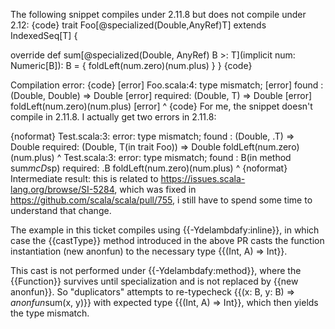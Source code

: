 The following snippet compiles under 2.11.8 but does not compile under 2.12:
{code}
trait Foo[@specialized(Double,AnyRef)T] extends IndexedSeq[T] {

  override def sum[@specialized(Double, AnyRef) B >: T](implicit num: Numeric[B]): B = {
    foldLeft(num.zero)(num.plus)
  }
}
{code}

Compilation error:
{code}
[error] Foo.scala:4: type mismatch;
[error]  found   : (Double, Double) => Double
[error]  required: (Double, T) => Double
[error]     foldLeft(num.zero)(num.plus)
[error]                            ^
{code}
For me, the snippet doesn't compile in 2.11.8. I actually get two errors in 2.11.8:

{noformat}
Test.scala:3: error: type mismatch;
 found   : (Double, <empty>.T) => Double
 required: (Double, T(in trait Foo)) => Double
    foldLeft(num.zero)(num.plus)
                           ^
Test.scala:3: error: type mismatch;
 found   : B(in method sum$mcD$sp)
 required: <empty>.B
    foldLeft(num.zero)(num.plus)
                      ^
{noformat}
Intermediate result: this is related to https://issues.scala-lang.org/browse/SI-5284, which was fixed in https://github.com/scala/scala/pull/755, i still have to spend some time to understand that change.

The example in this ticket compiles using {{-Ydelambdafy:inline}}, in which case the {{castType}} method introduced in the above PR casts the function instantiation (new anonfun) to the necessary type {{(Int, A) => Int}}.

This cast is not performed under {{-Ydelambdafy:method}}, where the {{Function}} survives until specialization and is not replaced by {{new anonfun}}. So "duplicators" attempts to re-typecheck {{(x: B, y: B) => $anonfun$sum(x, y)}} with expected type {{(Int, A) => Int}}, which then yields the type mismatch.
